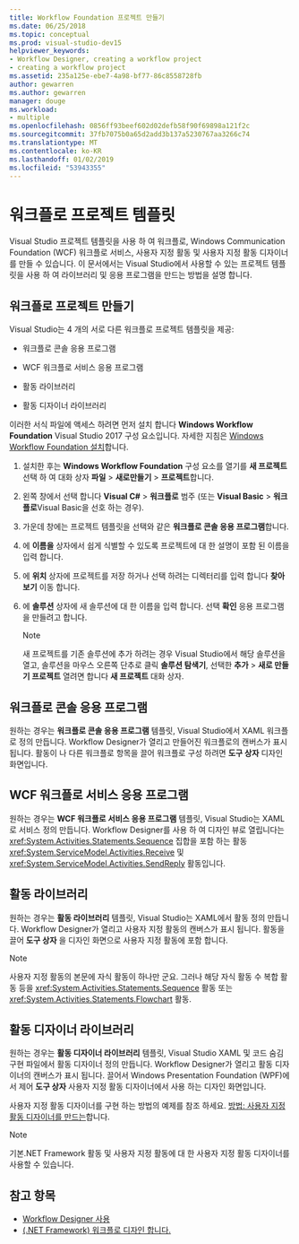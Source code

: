 ```yaml
---
title: Workflow Foundation 프로젝트 만들기
ms.date: 06/25/2018
ms.topic: conceptual
ms.prod: visual-studio-dev15
helpviewer_keywords:
- Workflow Designer, creating a workflow project
- creating a workflow project
ms.assetid: 235a125e-ebe7-4a98-bf77-86c8558728fb
author: gewarren
ms.author: gewarren
manager: douge
ms.workload:
- multiple
ms.openlocfilehash: 0856ff93beef602d02defb58f90f69898a121f2c
ms.sourcegitcommit: 37fb7075b0a65d2add3b137a5230767aa3266c74
ms.translationtype: MT
ms.contentlocale: ko-KR
ms.lasthandoff: 01/02/2019
ms.locfileid: "53943355"
---
```

# <a name="workflow-project-templates"></a>워크플로 프로젝트 템플릿

Visual Studio 프로젝트 템플릿을 사용 하 여 워크플로, Windows Communication Foundation (WCF) 워크플로 서비스, 사용자 지정 활동 및 사용자 지정 활동 디자이너를 만들 수 있습니다. 이 문서에서는 Visual Studio에서 사용할 수 있는 프로젝트 템플릿을 사용 하 여 라이브러리 및 응용 프로그램을 만드는 방법을 설명 합니다.

## <a name="create-a-workflow-project"></a>워크플로 프로젝트 만들기

Visual Studio는 4 개의 서로 다른 워크플로 프로젝트 템플릿을 제공:

- 워크플로 콘솔 응용 프로그램

- WCF 워크플로 서비스 응용 프로그램

- 활동 라이브러리

- 활동 디자이너 라이브러리

이러한 서식 파일에 액세스 하려면 먼저 설치 합니다 **Windows Workflow Foundation** Visual Studio 2017 구성 요소입니다. 자세한 지침은 [Windows Workflow Foundation 설치](developing-applications-with-the-workflow-designer.md#install-windows-workflow-foundation)합니다.

1. 설치한 후는 **Windows Workflow Foundation** 구성 요소를 열기를 **새 프로젝트** 선택 하 여 대화 상자 **파일** > **새로만들기**  >  **프로젝트**합니다.

1. 왼쪽 창에서 선택 합니다 **Visual C#** > **워크플로** 범주 (또는 **Visual Basic** > **워크플로**Visual Basic을 선호 하는 경우).

1. 가운데 창에는 프로젝트 템플릿을 선택와 같은 **워크플로 콘솔 응용 프로그램**합니다.

1. 에 **이름을** 상자에서 쉽게 식별할 수 있도록 프로젝트에 대 한 설명이 포함 된 이름을 입력 합니다.

1. 에 **위치** 상자에 프로젝트를 저장 하거나 선택 하려는 디렉터리를 입력 합니다 **찾아보기** 이동 합니다.

1. 에 **솔루션** 상자에 새 솔루션에 대 한 이름을 입력 합니다. 선택 **확인** 응용 프로그램을 만들려고 합니다.

   > [!NOTE]
   > 새 프로젝트를 기존 솔루션에 추가 하려는 경우 Visual Studio에서 해당 솔루션을 열고, 솔루션을 마우스 오른쪽 단추로 클릭 **솔루션 탐색기**, 선택한 **추가** > **새로 만들기 프로젝트** 열려면 합니다 **새 프로젝트** 대화 상자.

## <a name="workflow-console-app"></a>워크플로 콘솔 응용 프로그램

원하는 경우는 **워크플로 콘솔 응용 프로그램** 템플릿, Visual Studio에서 XAML 워크플로 정의 만듭니다. Workflow Designer가 열리고 만들어진 워크플로의 캔버스가 표시 됩니다. 활동이 나 다른 워크플로 항목을 끌어 워크플로 구성 하려면 **도구 상자** 디자인 화면입니다.

## <a name="wcf-workflow-service-app"></a>WCF 워크플로 서비스 응용 프로그램

원하는 경우는 **WCF 워크플로 서비스 응용 프로그램** 템플릿, Visual Studio는 XAML로 서비스 정의 만듭니다. Workflow Designer를 사용 하 여 디자인 뷰로 열립니다는 <xref:System.Activities.Statements.Sequence> 집합을 포함 하는 활동 <xref:System.ServiceModel.Activities.Receive> 및 <xref:System.ServiceModel.Activities.SendReply> 활동입니다.

## <a name="activity-library"></a>활동 라이브러리

원하는 경우는 **활동 라이브러리** 템플릿, Visual Studio는 XAML에서 활동 정의 만듭니다. Workflow Designer가 열리고 사용자 지정 활동의 캔버스가 표시 됩니다. 활동을 끌어 **도구 상자** 을 디자인 화면으로 사용자 지정 활동에 포함 합니다.

> [!NOTE]
> 사용자 지정 활동의 본문에 자식 활동이 하나만 군요. 그러나 해당 자식 활동 수 복합 활동 등을 <xref:System.Activities.Statements.Sequence> 활동 또는 <xref:System.Activities.Statements.Flowchart> 활동.

## <a name="activity-designer-library"></a>활동 디자이너 라이브러리

원하는 경우는 **활동 디자이너 라이브러리** 템플릿, Visual Studio XAML 및 코드 숨김 구현 파일에서 활동 디자이너 정의 만듭니다. Workflow Designer가 열리고 활동 디자이너의 캔버스가 표시 됩니다. 끌어서 Windows Presentation Foundation (WPF)에서 제어 **도구 상자** 사용자 지정 활동 디자이너에서 사용 하는 디자인 화면입니다.

사용자 지정 활동 디자이너를 구현 하는 방법의 예제를 참조 하세요. [방법: 사용자 지정 활동 디자이너를 만드는](/dotnet/framework/windows-workflow-foundation/how-to-create-a-custom-activity-designer)합니다.

> [!NOTE]
> 기본.NET Framework 활동 및 사용자 지정 활동에 대 한 사용자 지정 활동 디자이너를 사용할 수 있습니다.

## <a name="see-also"></a>참고 항목

- [Workflow Designer 사용](developing-applications-with-the-workflow-designer.md)
- [(.NET Framework) 워크플로 디자인 합니다.](/dotnet/framework/windows-workflow-foundation/designing-workflows)